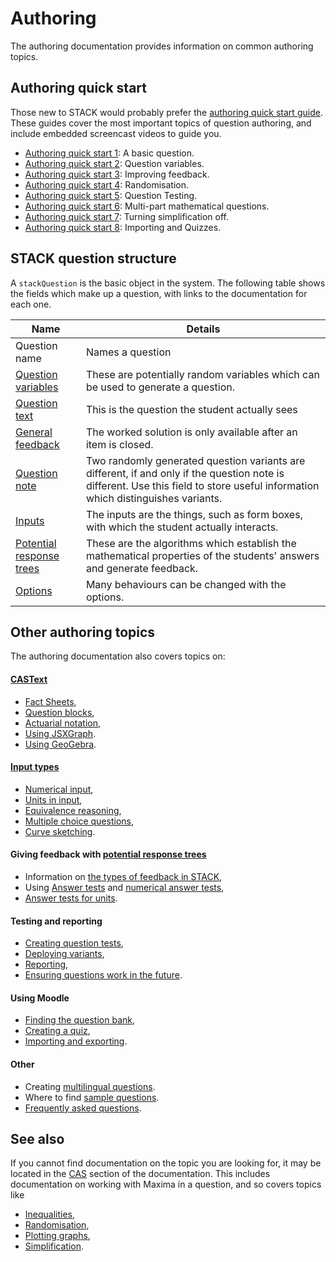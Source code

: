 # Authoring

The authoring documentation provides information on common authoring topics.

## Authoring quick start

Those new to STACK would probably prefer the [authoring quick start guide](Authoring_quick_start.md). These guides cover the most important topics of question authoring, and include embedded screencast videos to guide you.

* [Authoring quick start 1](Authoring_quick_start.md): A basic question.
* [Authoring quick start 2](Authoring_quick_start_2.md): Question variables.
* [Authoring quick start 3](Authoring_quick_start_3.md): Improving feedback.
* [Authoring quick start 4](Authoring_quick_start_4.md): Randomisation.
* [Authoring quick start 5](Authoring_quick_start_5.md): Question Testing.
* [Authoring quick start 6](Authoring_quick_start_6.md): Multi-part mathematical questions.
* [Authoring quick start 7](Authoring_quick_start_7.md): Turning simplification off.
* [Authoring quick start 8](Authoring_quick_start_8.md): Importing and Quizzes.

## STACK question structure  ##

A  `stackQuestion` is the basic object in the system. The following table shows the fields which make up a question, with links to the documentation for each one.

| Name                                                       | Details
| -------------------------------------------------------------------| ----------------------------------------------------------------------------------------------------------------------------------------------------------------------------------
| Question name              | Names a question
| [Question variables](Variables.md#Question_variables)      | These are potentially random variables which can be used to generate a question.
| [Question text](CASText.md#question_text)                  | This is the question the student actually sees
| [General feedback](CASText.md#General_feedback/Worked_solution)            | The worked solution is only available after an item is closed.
| [Question note](Question_note.md)                          | Two randomly generated question variants are different, if and only if the question note is different.  Use this field to store useful information which distinguishes variants.
| [Inputs](Inputs.md)                                        | The inputs are the things, such as form boxes, with which the student actually interacts.
| [Potential response trees](Potential_response_trees.md)    | These are the algorithms which establish the mathematical properties of the students' answers and generate feedback.
| [Options](Options.md)                                      | Many behaviours can be changed with the options.

## Other authoring topics

The authoring documentation also covers topics on:

#### [CASText](CASText.md)
  
* [Fact Sheets](Fact_sheets.md),
* [Question blocks](Question_blocks.md),
* [Actuarial notation,](Actuarial.md)
* [Using JSXGraph](JSXGraph.md).
* [Using GeoGebra](GeoGebra.md).

  
#### [Input types](Inputs.md)
  
* [Numerical input](Numerical_input.md),
* [Units in input](Units.md#Input_type),
* [Equivalence reasoning](Equivalence_reasoning.md),
* [Multiple choice questions](Multiple_choice_questions.md),
* [Curve sketching](Curve_sketching.md).
  
#### Giving feedback with [potential response trees](Potential_response_trees.md)
  
* Information on [the types of feedback in STACK](Feedback.md),
* Using [Answer tests](Answer_tests.md) and [numerical answer tests](Answer_tests_numerical.md),
* [Answer tests for units](Units.md#Answer_tests).
  
#### Testing and reporting
  
* [Creating question tests](Testing.md),
* [Deploying variants](Deploying.md),
* [Reporting](Reporting.md),
* [Ensuring questions work in the future](Future_proof.md).
  
#### Using Moodle
  
* [Finding the question bank](Question_bank.md),
* [Creating a quiz](Authoring_quick_start_8.md),
* [Importing and exporting](ImportExport.md).
  
#### Other

* Creating [multilingual questions](Languages.md).
* Where to find [sample questions](Sample_questions.md).
* [Frequently asked questions](Author_FAQ.md).

## See also

If you cannot find documentation on the topic you are looking for, it may be located in the [CAS](../CAS/index.md) section of the documentation. This includes documentation on working with Maxima in a question, and so covers topics like

* [Inequalities](/CAS/Inequalities.md),
* [Randomisation](/CAS/Random.md),
* [Plotting graphs](/CAS/Plots.md),
* [Simplification](/CAS/Simplification.md).
